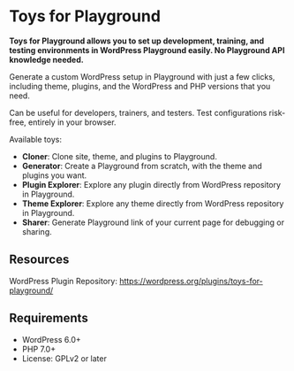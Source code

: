 # Toys for Playground

**Toys for Playground allows you to set up development, training, and testing environments in WordPress Playground easily. No Playground API knowledge needed.**

Generate a custom WordPress setup in Playground with just a few clicks, including theme, plugins, and the WordPress and PHP versions that you need.

Can be useful for developers, trainers, and testers. Test configurations risk-free, entirely in your browser.

Available toys:

- **Cloner**: Clone site, theme, and plugins to Playground.
- **Generator**: Create a Playground from scratch, with the theme and plugins you want.
- **Plugin Explorer**: Explore any plugin directly from WordPress repository in Playground.
- **Theme Explorer**: Explore any theme directly from WordPress repository in Playground.
- **Sharer**: Generate Playground link of your current page for debugging or sharing.

## Resources
WordPress Plugin Repository: https://wordpress.org/plugins/toys-for-playground/

## Requirements

- WordPress 6.0+
- PHP 7.0+
- License: GPLv2 or later
